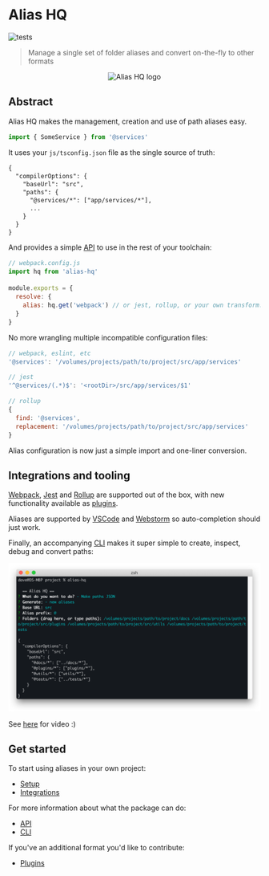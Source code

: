 # Alias HQ 

![tests](https://github.com/davestewart/alias-hq/workflows/tests/badge.svg)

> Manage a single set of folder aliases and convert on-the-fly to other formats

<p align="center">
  <img src="https://raw.githubusercontent.com/davestewart/alias-hq/master/docs/assets/logo.png" alt="Alias HQ logo">
</p>

## Abstract

Alias HQ makes the management, creation and use of path aliases easy.

```js
import { SomeService } from '@services'
```

It uses your `js/tsconfig.json` file as the single source of truth:

```text
{
  "compilerOptions": {
    "baseUrl": "src",
    "paths": {
      "@services/*": ["app/services/*"],
      ...
    }
  }
}
```

And provides a simple [API](docs/api.md) to use in the rest of your toolchain:

```js
// webpack.config.js
import hq from 'alias-hq'

module.exports = {
  resolve: {
    alias: hq.get('webpack') // or jest, rollup, or your own transform...
  }
}
```

No more wrangling multiple incompatible configuration files:

```js
// webpack, eslint, etc
'@services': '/volumes/projects/path/to/project/src/app/services'
```
```js
// jest
'^@services/(.*)$': '<rootDir>/src/app/services/$1'
```
```js
// rollup
{
  find: '@services',
  replacement: '/volumes/projects/path/to/project/src/app/services'
}
```

Alias configuration is now just a simple import and one-liner conversion.

## Integrations and tooling

[Webpack](docs/integrations.md#webpack), [Jest](docs/integrations.md#jest) and [Rollup](docs/integrations.md#rollup) are supported out of the box, with new functionality available as [plugins](docs/plugins.md).

Aliases are supported by [VSCode](docs/integrations.md#vs-code) and [Webstorm](docs/integrations.md#webstorm) so auto-completion should just work.

Finally, an accompanying [CLI](docs/cli.md) makes it super simple to create, inspect, debug and convert paths:

![cli](docs/assets/cli.png)

See [here](https://twitter.com/i/status/1298592287266611205) for video :)

## Get started

To start using aliases in your own project:

- [Setup](docs/setup.md)
- [Integrations](docs/integrations.md)

For more information about what the package can do:

- [API](docs/api.md)
- [CLI](docs/cli.md)

If you've an additional format you'd like to contribute:

- [Plugins](docs/plugins.md)



